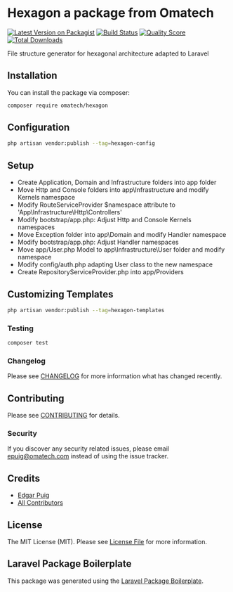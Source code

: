 # Hexagon a package from Omatech

[![Latest Version on Packagist](https://img.shields.io/packagist/v/omatech/hexagon.svg?style=flat-square)](https://packagist.org/packages/omatech/hexagon)
[![Build Status](https://img.shields.io/travis/omatech/hexagon/master.svg?style=flat-square)](https://travis-ci.org/omatech/hexagon)
[![Quality Score](https://img.shields.io/scrutinizer/g/omatech/hexagon.svg?style=flat-square)](https://scrutinizer-ci.com/g/omatech/hexagon)
[![Total Downloads](https://img.shields.io/packagist/dt/omatech/hexagon.svg?style=flat-square)](https://packagist.org/packages/omatech/hexagon)

File structure generator for hexagonal architecture adapted to Laravel

## Installation

You can install the package via composer:

```bash
composer require omatech/hexagon
```

## Configuration

``` bash
php artisan vendor:publish --tag=hexagon-config
```
## Setup

- Create Application, Domain and Infrastructure folders into app folder
- Move Http and Console folders into app\Infrastructure and modify Kernels namespace
- Modify RouteServiceProvider $namespace attribute to 'App\Infrastructure\Http\Controllers'
- Modify bootstrap/app.php: Adjust Http and Console Kernels namespaces
- Move Exception folder into app\Domain and modify Handler namespace
- Modify bootstrap/app.php: Adjust Handler namespaces
- Move app/User.php Model to app\Infrastructure\User folder and modify namespace
- Modify config/auth.php adapting User class to the new namespace
- Create RepositoryServiceProvider.php into app/Providers

## Customizing Templates

``` bash
php artisan vendor:publish --tag=hexagon-templates

```

### Testing

``` bash
composer test
```

### Changelog

Please see [CHANGELOG](CHANGELOG.md) for more information what has changed recently.

## Contributing

Please see [CONTRIBUTING](CONTRIBUTING.md) for details.

### Security

If you discover any security related issues, please email epuig@omatech.com instead of using the issue tracker.

## Credits

- [Edgar Puig](https://github.com/omatech)
- [All Contributors](../../contributors)

## License

The MIT License (MIT). Please see [License File](LICENSE.md) for more information.

## Laravel Package Boilerplate

This package was generated using the [Laravel Package Boilerplate](https://laravelpackageboilerplate.com).
